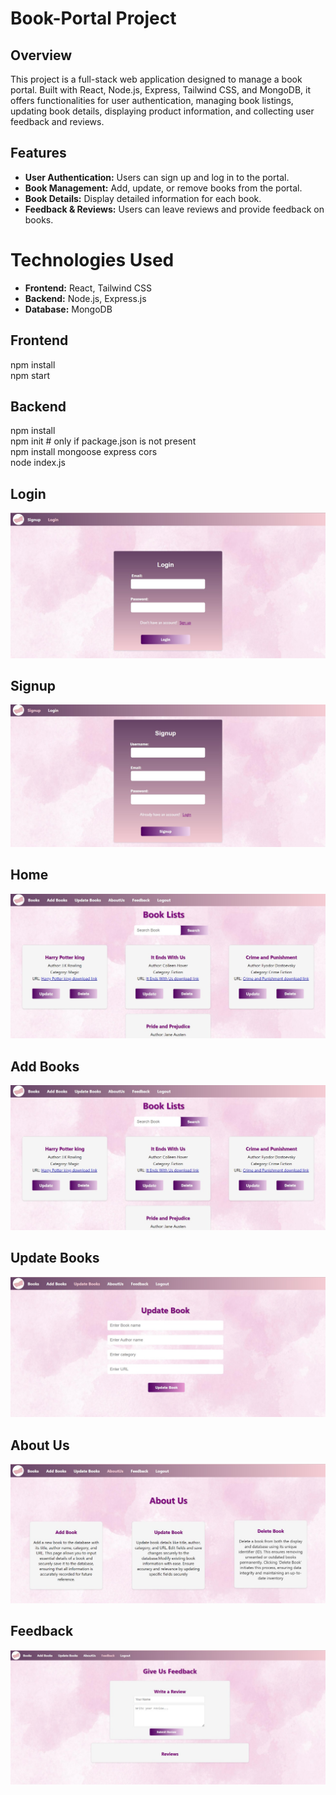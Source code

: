 # Book-Portal Project
## Overview
This project is a full-stack web application designed to manage a book portal. Built with React, Node.js, Express, Tailwind CSS, and MongoDB, it offers functionalities for user authentication, managing book listings, updating book details, displaying product information, and collecting user feedback and reviews.

## Features
+ **User Authentication:** Users can sign up and log in to the portal.
+ **Book Management:** Add, update, or remove books from the portal.
+ **Book Details:** Display detailed information for each book.
+ **Feedback & Reviews:** Users can leave reviews and provide feedback on books.
# Technologies Used
+ **Frontend:** React, Tailwind CSS
+ **Backend:** Node.js, Express.js
+ **Database:** MongoDB
## Frontend
npm install <br>
npm start
## Backend
npm install <br>
npm init # only if package.json is not present <br>
npm install mongoose express cors <br>
node index.js <br>
## Login
![Login-image](https://github.com/farzeenshahid/Book-Portal/blob/main/assets/Login.jpg)
## Signup
![Signup-page](https://github.com/farzeenshahid/Book-Portal/blob/main/assets/Signup.jpg)
## Home
![Home-page](https://github.com/farzeenshahid/Book-Portal/blob/main/assets/Home.jpg)
## Add Books
![Add](https://github.com/farzeenshahid/Book-Portal/blob/main/assets/Home.jpg)
## Update Books
![Update](https://github.com/farzeenshahid/Book-Portal/blob/main/assets/Update%20Books.jpg)
## About Us
![About-us](https://github.com/farzeenshahid/Book-Portal/blob/main/assets/About%20Us.jpg)
## Feedback
![Feedback](https://github.com/farzeenshahid/Book-Portal/blob/main/assets/Feedback.jpg)
